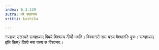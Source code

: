 ```yaml
---
index: 6.3.129
sutra: नरे संज्ञायाम्
vritti: kashika

---
```

नरशब्द उत्तरपदे सञ्ज्ञायाम् विषये विश्वस्य दीर्घो भवति। विश्वानरो नाम यस्य वैश्वानरिः पुत्रः। सञ्ज्ञायाम् इति किम्? विश्वे नरा यस्य स विश्वनरः।